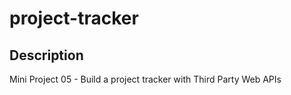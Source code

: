 # project-tracker


## Description

Mini Project 05 - Build a project tracker with Third Party Web APIs
